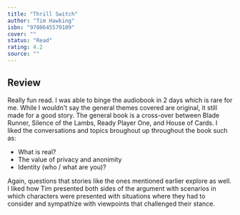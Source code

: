 ```yaml
---
title: "Thrill Switch"
author: "Tim Hawking"
isbn: "9780645579109"
cover: ""
status: "Read"
rating: 4.2
source: ""
---
```


## Review

Really fun read. I was able to binge the audiobook in 2 days which is rare for me. While I wouldn't say the general themes covered are original, it still made for a good story. The general book is a cross-over between Blade Runner, Silence of the Lambs, Ready Player One, and House of Cards. I liked the conversations and topics broughout up throughout the book such as:

- What is real?
- The value of privacy and anonimity
- Identity (who / what are you)?

Again, questions that stories like the ones mentioned earlier explore as well. I liked how Tim presented both sides of the argument with scenarios in which characters were presented with situations where they had to consider and sympathize with viewpoints that challenged their stance. 